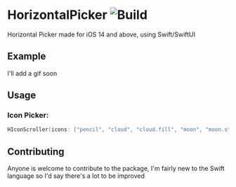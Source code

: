 # HorizontalPicker ![Build](https://github.com/AtomicLemon/HorizontalPicker/workflows/Build/badge.svg)

Horizontal Picker made for iOS 14 and above, using Swift/SwiftUI

## Example
I'll add a gif soon

## Usage

### Icon Picker:
```swift
HIconScroller(icons: ["pencil", "cloud", "cloud.fill", "moon", "moon.stars", "star", "star.circle", "star.fill", "text.badge.star"])
```

## Contributing
Anyone is welcome to contribute to the package, I'm fairly new to the Swift language so I'd say there's a lot to be improved
